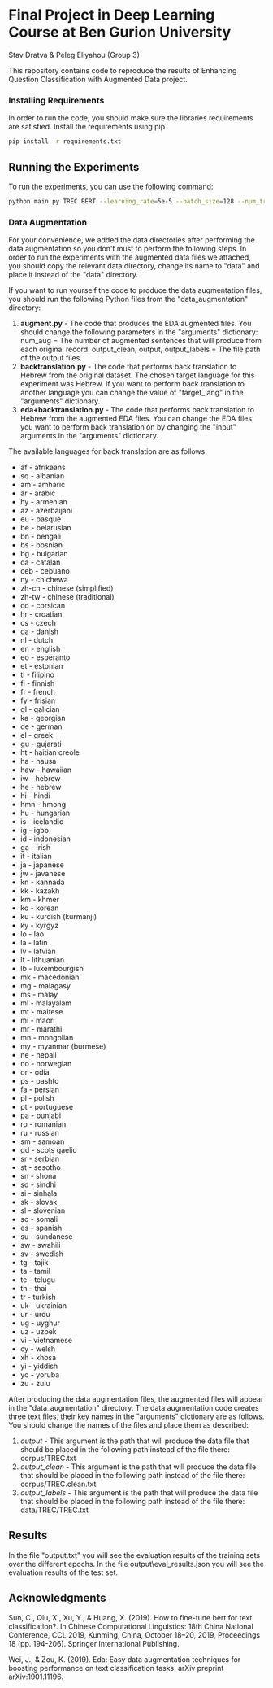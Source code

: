 # Final Project in Deep Learning Course at Ben Gurion University

Stav Dratva & Peleg Eliyahou (Group 3)

This repository contains code to reproduce the results of Enhancing Question Classification with Augmented Data project.

### Installing Requirements

In order to run the code, you should make sure the libraries requirements are satisfied.
Install the requirements using pip

```bash
pip install -r requirements.txt
```


## Running the Experiments

To run the experiments, you can use the following command:

```bash
python main.py TREC BERT --learning_rate=5e-5 --batch_size=128 --num_train_epochs=10 > output.txt
```


### Data Augmentation 

For your convenience, we added the data directories after performing the data augmentation so you don't must to perform the following steps.
In order to run the experiments with the augmented data files we attached, you should copy the relevant data directory, change its name to "data" and place it instead of the "data" directory.

If you want to run yourself the code to produce the data augmentation files, you should run the following Python files from the "data_augmentation" directory:

1. **augment.py** - The code that produces the EDA augmented files. You should change the following parameters in the "arguments" dictionary:
   num_aug = The number of augmented sentences that will produce from each original record.
   output_clean, output, output_labels = The file path of the output files.
2. **backtranslation.py** - The code that performs back translation to Hebrew from the original dataset.
   The chosen target language for this experiment was Hebrew. If you want to perform back translation to another language you can change the value of "target_lang" in the "arguments" dictionary.
3. **eda+backtranslation.py** - The code that performs back translation to Hebrew from the augmented EDA files. You can change the EDA files you want to perform back translation on by changing the "input" arguments in the "arguments" dictionary.

The available languages for back translation are as follows:
   - af - afrikaans
   - sq - albanian
   - am - amharic
   - ar - arabic
   - hy - armenian
   - az - azerbaijani
   - eu - basque
   - be - belarusian
   - bn - bengali
   - bs - bosnian
   - bg - bulgarian
   - ca - catalan
   - ceb - cebuano
   - ny - chichewa
   - zh-cn - chinese (simplified)
   - zh-tw - chinese (traditional)
   - co - corsican
   - hr - croatian
   - cs - czech
   - da - danish
   - nl - dutch
   - en - english
   - eo - esperanto
   - et - estonian
   - tl - filipino
   - fi - finnish
   - fr - french
   - fy - frisian
   - gl - galician
   - ka - georgian
   - de - german
   - el - greek
   - gu - gujarati
   - ht - haitian creole
   - ha - hausa
   - haw - hawaiian
   - iw - hebrew
   - he - hebrew
   - hi - hindi
   - hmn - hmong
   - hu - hungarian
   - is - icelandic
   - ig - igbo
   - id - indonesian
   - ga - irish
   - it - italian
   - ja - japanese
   - jw - javanese
   - kn - kannada
   - kk - kazakh
   - km - khmer
   - ko - korean
   - ku - kurdish (kurmanji)
   - ky - kyrgyz
   - lo - lao
   - la - latin
   - lv - latvian
   - lt - lithuanian
   - lb - luxembourgish
   - mk - macedonian
   - mg - malagasy
   - ms - malay
   - ml - malayalam
   - mt - maltese
   - mi - maori
   - mr - marathi
   - mn - mongolian
   - my - myanmar (burmese)
   - ne - nepali
   - no - norwegian
   - or - odia
   - ps - pashto
   - fa - persian
   - pl - polish
   - pt - portuguese
   - pa - punjabi
   - ro - romanian
   - ru - russian
   - sm - samoan
   - gd - scots gaelic
   - sr - serbian
   - st - sesotho
   - sn - shona
   - sd - sindhi
   - si - sinhala
   - sk - slovak
   - sl - slovenian
   - so - somali
   - es - spanish
   - su - sundanese
   - sw - swahili
   - sv - swedish
   - tg - tajik
   - ta - tamil
   - te - telugu
   - th - thai
   - tr - turkish
   - uk - ukrainian
   - ur - urdu
   - ug - uyghur
   - uz - uzbek
   - vi - vietnamese
   - cy - welsh
   - xh - xhosa
   - yi - yiddish
   - yo - yoruba
   - zu - zulu

After producing the data augmentation files, the augmented files will appear in the "data_augmentation" directory.
The data augmentation code creates three text files, their key names in the "arguments" dictionary are as follows. You should change the names of the files and place them as described:
1. *output* - This argument is the path that will produce the data file that should be placed in the following path instead of the file there: corpus/TREC.txt
2. *output_clean* -  This argument is the path that will produce the data file that should be placed in the following path instead of the file there: corpus/TREC.clean.txt
3. *output_labels* -  This argument is the path that will produce the data file that should be placed in the following path instead of the file there: data/TREC/TREC.txt


## Results
In the file "output.txt" you will see the evaluation results of the training sets over the different epochs.
In the file output\eval_results.json you will see the evaluation results of the test set.


## Acknowledgments

Sun, C., Qiu, X., Xu, Y., & Huang, X. (2019). How to fine-tune bert for text classification?. In Chinese Computational Linguistics: 18th China National Conference, CCL 2019, Kunming, China, October 18–20, 2019, Proceedings 18 (pp. 194-206). Springer International Publishing.‏

Wei, J., & Zou, K. (2019). Eda: Easy data augmentation techniques for boosting performance on text classification tasks. arXiv preprint arXiv:1901.11196.‏


